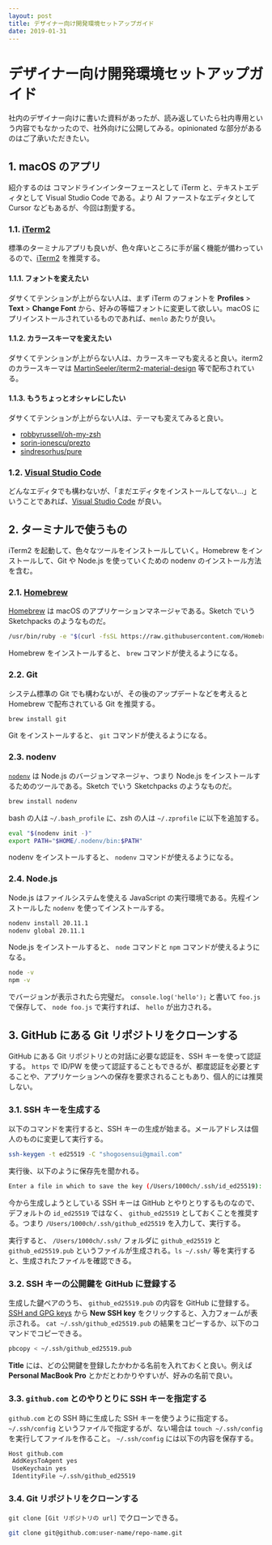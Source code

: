 ```yaml
---
layout: post
title: デザイナー向け開発環境セットアップガイド
date: 2019-01-31
---
```


# デザイナー向け開発環境セットアップガイド

社内のデザイナー向けに書いた資料があったが、読み返していたら社内専用という内容でもなかったので、社外向けに公開してみる。opinionated な部分があるのはご了承いただきたい。

## 1. macOS のアプリ

紹介するのは コマンドラインインターフェースとして iTerm と、テキストエディタとして Visual Studio Code である。より AI ファーストなエディタとして Cursor などもあるが、今回は割愛する。

### 1.1. [iTerm2](https://www.iterm2.com/)

標準のターミナルアプリも良いが、色々痒いところに手が届く機能が備わっているので、[iTerm2](https://www.iterm2.com/) を推奨する。

#### 1.1.1. フォントを変えたい

ダサくてテンションが上がらない人は、まず iTerm のフォントを **Profiles** > **Text** > **Change Font** から、好みの等幅フォントに変更して欲しい。macOS にプリインストールされているものであれば、`menlo` あたりが良い。

#### 1.1.2. カラースキーマを変えたい

ダサくてテンションが上がらない人は、カラースキーマも変えると良い。iterm2 のカラースキーマは [MartinSeeler/iterm2-material-design](https://github.com/MartinSeeler/iterm2-material-design) 等で配布されている。

#### 1.1.3. もうちょっとオシャレにしたい

ダサくてテンションが上がらない人は、テーマも変えてみると良い。

- [robbyrussell/oh-my-zsh](https://github.com/robbyrussell/oh-my-zsh)
- [sorin-ionescu/prezto](https://github.com/sorin-ionescu/prezto)
- [sindresorhus/pure](https://github.com/sindresorhus/pure)

### 1.2. [Visual Studio Code](https://code.visualstudio.com/)

どんなエディタでも構わないが、「まだエディタをインストールしてない…」ということであれば、[Visual Studio Code](https://code.visualstudio.com/) が良い。

## 2. ターミナルで使うもの

iTerm2 を起動して、色々なツールをインストールしていく。Homebrew をインストールして、Git や Node.js を使っていくための nodenv のインストール方法を含む。

### 2.1. [Homebrew](https://brew.sh/index_ja)

[Homebrew](https://brew.sh/index_ja) は macOS のアプリケーションマネージャである。Sketch でいう Sketchpacks のようなものだ。

```sh
/usr/bin/ruby -e "$(curl -fsSL https://raw.githubusercontent.com/Homebrew/install/master/install)"
```

Homebrew をインストールすると、 `brew` コマンドが使えるようになる。

### 2.2. Git

システム標準の Git でも構わないが、その後のアップデートなどを考えると Homebrew で配布されている Git を推奨する。

```sh
brew install git
```

Git をインストールすると、 `git` コマンドが使えるようになる。

### 2.3. nodenv

[`nodenv`](https://github.com/nodenv/nodenv) は Node.js のバージョンマネージャ、つまり Node.js をインストールするためのツールである。Sketch でいう Sketchpacks のようなものだ。

```sh
brew install nodenv
```

bash の人は `~/.bash_profile` に、zsh の人は `~/.zprofile` に以下を追加する。

```sh
eval "$(nodenv init -)"
export PATH="$HOME/.nodenv/bin:$PATH"
```

nodenv をインストールすると、 `nodenv` コマンドが使えるようになる。

### 2.4. Node.js

Node.js はファイルシステムを使える JavaScript の実行環境である。先程インストールした `nodenv` を使ってインストールする。

```sh
nodenv install 20.11.1
nodenv global 20.11.1
```

Node.js をインストールすると、 `node` コマンドと `npm` コマンドが使えるようになる。

```sh
node -v
npm -v
```

でバージョンが表示されたら完璧だ。 `console.log('hello');` と書いて `foo.js` で保存して、 `node foo.js` で実行すれば、 `hello` が出力される。

## 3. GitHub にある Git リポジトリをクローンする

GitHub にある Git リポジトリとの対話に必要な認証を、SSH キーを使って認証する。 `https` で ID/PW を使って認証することもできるが、都度認証を必要とすることや、アプリケーションへの保存を要求されることもあり、個人的には推奨しない。

### 3.1. SSH キーを生成する

以下のコマンドを実行すると、SSH キーの生成が始まる。メールアドレスは個人のものに変更して実行する。

```sh
ssh-keygen -t ed25519 -C "shogosensui@gmail.com"
```

実行後、以下のように保存先を聞かれる。

```sh
Enter a file in which to save the key (/Users/1000ch/.ssh/id_ed25519): [Press enter]
```

今から生成しようとしている SSH キーは GitHub とやりとりするものなので、デフォルトの `id_ed25519` ではなく、 `github_ed25519` としておくことを推奨する。つまり `/Users/1000ch/.ssh/github_ed25519` を入力して、実行する。

実行すると、 `/Users/1000ch/.ssh/` フォルダに `github_ed25519` と `github_ed25519.pub` というファイルが生成される。`ls ~/.ssh/` 等を実行すると、生成されたファイルを確認できる。

### 3.2. SSH キーの公開鍵を GitHub に登録する

生成した鍵ペアのうち、 `github_ed25519.pub` の内容を GitHub に登録する。[SSH and GPG keys](https://github.com/settings/keys) から **New SSH key** をクリックすると、入力フォームが表示される。 `cat ~/.ssh/github_ed25519.pub` の結果をコピーするか、以下のコマンドでコピーできる。

```sh
pbcopy < ~/.ssh/github_ed25519.pub
```

**Title** には、どの公開鍵を登録したかわかる名前を入れておくと良い。例えば **Personal MacBook Pro** とかだとわかりやすいが、好みの名前で良い。

### 3.3. `github.com` とのやりとりに SSH キーを指定する

`github.com` との SSH 時に生成した SSH キーを使うように指定する。 `~/.ssh/config` というファイルで指定するが、ない場合は `touch ~/.ssh/config` を実行してファイルを作ること。 `~/.ssh/config` には以下の内容を保存する。

```sh
Host github.com
 AddKeysToAgent yes
 UseKeychain yes
 IdentityFile ~/.ssh/github_ed25519
```

### 3.4. Git リポジトリをクローンする

`git clone [Git リポジトリの url]` でクローンできる。

```sh
git clone git@github.com:user-name/repo-name.git
```
